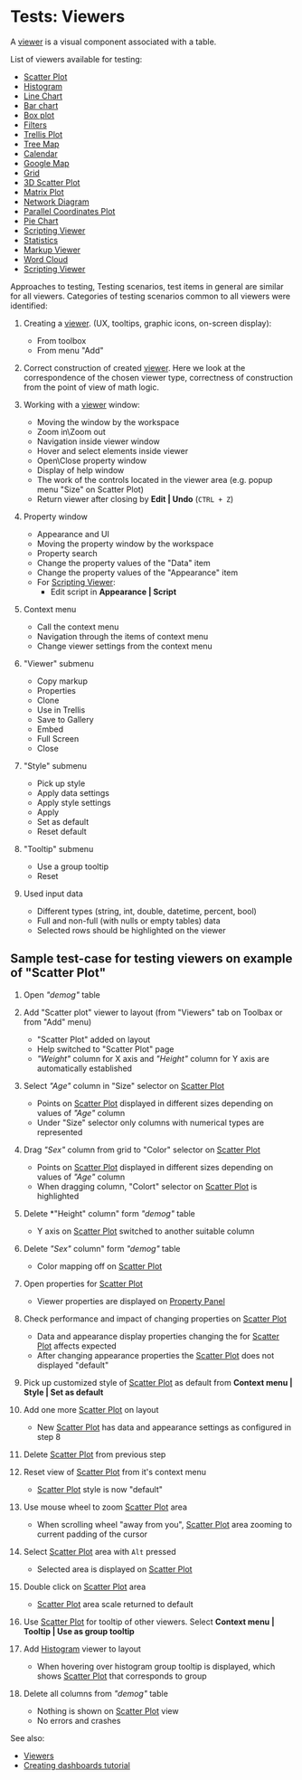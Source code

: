 <!-- TITLE: Tests: Viewers -->
<!-- SUBTITLE: -->

# Tests: Viewers

A [viewer](../viewers/viewers.md) is a visual component associated with a table.

List of viewers available for testing:

* [Scatter Plot](../viewers/scatter-plot.md)
* [Histogram](../viewers/shistogram.md)
* [Line Chart](../viewers/sline-chart.md)
* [Bar chart](../viewers/sbar-chart.md)
* [Box plot](../viewers/sbox-plot.md)
* [Filters](../viewers/sfilters.md)
* [Trellis Plot](../viewers/strellis-plot.md)
* [Tree Map](../viewers/stree-map.md)
* [Calendar](../viewers/scalendar.md)
* [Google Map](../viewers/sgoogle-map.md)
* [Grid](../viewers/sgrid.md)
* [3D Scatter Plot](../viewers/3d-scatter-plot.md)
* [Matrix Plot](../viewers/smatrix-plot.md)
* [Network Diagram](../viewers/snetwork-diagram.md)
* [Parallel Coordinates Plot](../viewers/spc-plot.md)
* [Pie Chart](../viewers/spie-chart.md)
* [Scripting Viewer](../viewers/scripting-viewer.md)
* [Statistics](../viewers/sstatistics.md)
* [Markup Viewer](../viewers/smarkup-viewer.md)
* [Word Cloud](../viewers/sword-cloud.md)
* [Scripting Viewer](../viewers/scripting-viewer.md)

Approaches to testing, Testing scenarios, test items in general are similar for all viewers. Categories of testing scenarios common to all viewers were identified:

1. Creating a [viewer](../viewers/viewers.md). (UX, tooltips, graphic icons, on-screen display):

   * From toolbox
   * From menu "Add"

1. Correct construction of created [viewer](../viewers/viewers.md). 
Here we look at the correspondence of the chosen viewer type, correctness of construction from the point of view of math logic.

1. Working with a [viewer](../viewers/viewers.md) window:

   * Moving the window by the workspace
   * Zoom in\Zoom out
   * Navigation inside viewer window
   * Hover and select elements inside viewer
   * Open\Close property window
   * Display of help window
   * The work of the controls located in the viewer area (e.g. popup menu "Size" on Scatter Plot)
   * Return viewer after closing by **Edit | Undo** (```CTRL + Z```)
   
1. Property window
   * Appearance and UI
   * Moving the property window by the workspace
   * Property search
   * Change the property values of the "Data" item
   * Change the property values of the "Appearance" item
   * For [Scripting Viewer](../viewers/scripting-viewer.md):
       * Edit script in **Appearance | Script** 

1. Context menu
   * Call the context menu
   * Navigation through the items of context menu
   * Change viewer settings from the context menu

1. "Viewer" submenu
   
   * Copy markup
   * Properties
   * Clone
   * Use in Trellis
   * Save to Gallery
   * Embed
   * Full Screen
   * Close

1. "Style" submenu
   * Pick up style
   * Apply data settings
   * Apply style settings
   * Apply
   * Set as default
   * Reset default

1. "Tooltip" submenu
   * Use a group tooltip
   * Reset 

1. Used input data

   * Different types  (string, int, double, datetime, percent, bool)
   * Full and non-full (with nulls or empty tables) data
   * Selected rows should be highlighted on the viewer

## Sample test-case for testing viewers on example of "Scatter Plot"

1. Open *"demog"* table

1. Add "Scatter plot" viewer to layout (from "Viewers" tab on Toolbax or from "Add" menu)
   * "Scatter Plot" added on layout
   * Help switched to "Scatter Plot" page
   * *"Weight"* column for X axis and *"Height"* column for Y axis are automatically established
   
1. Select *"Age"* column in "Size" selector on [Scatter Plot](../viewers/scatter-plot.md)
   * Points on [Scatter Plot](../viewers/scatter-plot.md) displayed in different sizes depending on values ​​of *"Age"* column
   * Under "Size" selector only columns with numerical types are represented
   
1. Drag *"Sex"* column from grid to "Color" selector on [Scatter Plot](../viewers/scatter-plot.md)
   * Points on [Scatter Plot](../viewers/scatter-plot.md) displayed in different sizes depending on values ​​of *"Age"* column
   * When dragging column, "Colort" selector on [Scatter Plot](../viewers/scatter-plot.md) is highlighted

1. Delete *"Height" column" form *"demog"* table
   * Y axis on [Scatter Plot](../viewers/scatter-plot.md) switched to another suitable column

1. Delete *"Sex"* column" form *"demog"* table 
   * Color mapping off on [Scatter Plot](../viewers/scatter-plot.md)
   
1. Open properties for [Scatter Plot](../viewers/scatter-plot.md)
   *  Viewer properties are displayed on [Property Panel](../features/property-panel.md)
   
1. Check performance and impact of changing properties on [Scatter Plot](../viewers/scatter-plot.md)
   * Data and appearance display properties changing the for  [Scatter Plot](../viewers/scatter-plot.md) affects expected
   * After changing appearance properties the [Scatter Plot](../viewers/scatter-plot.md) does not displayed "default"
   
1. Pick up customized style of [Scatter Plot](../viewers/scatter-plot.md) as default from **Context menu | Style | Set as default**

1. Add one more [Scatter Plot](../viewers/scatter-plot.md) on layout
   * New [Scatter Plot](../viewers/scatter-plot.md) has data and appearance settings as configured in step 8

1. Delete [Scatter Plot](../viewers/scatter-plot.md) from previous step

1. Reset view of [Scatter Plot](../viewers/scatter-plot.md) from it's context menu
   * [Scatter Plot](../viewers/scatter-plot.md) style is now "default"
   
1. Use  mouse wheel to zoom [Scatter Plot](../viewers/scatter-plot.md) area
   * When scrolling wheel "away from you", [Scatter Plot](../viewers/scatter-plot.md) area zooming to current padding of the cursor
   
1. Select [Scatter Plot](../viewers/scatter-plot.md) area with ```Alt``` pressed   
   * Selected area is displayed on [Scatter Plot](../viewers/scatter-plot.md) 
   
1. Double click on [Scatter Plot](../viewers/scatter-plot.md) area   
   * [Scatter Plot](../viewers/scatter-plot.md) area  scale returned to default
   
1. Use [Scatter Plot](../viewers/scatter-plot.md) for tooltip of other viewers. Select **Context menu | Tooltip | Use as group tooltip**  

1. Add [Histogram](../viewers/histogram.md) viewer to layout
   * When hovering over histogram group tooltip is displayed, which shows [Scatter Plot](../viewers/scatter-plot.md) that corresponds to group
   
1. Delete all columns from *"demog"* table 
   * Nothing is shown on [Scatter Plot](../viewers/scatter-plot.md) view  
   * No errors and crashes 

See also:
 * [Viewers](../viewers/viewers.md)
 * [Creating dashboards tutorial](../tutorials/creating-dashboards.md)
